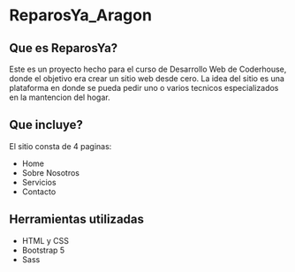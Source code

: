 # ReparosYa_Aragon

## Que es ReparosYa?

Este es un proyecto hecho para el curso de Desarrollo Web de Coderhouse, donde el objetivo era crear un sitio
web desde cero.
La idea del sitio es una plataforma en donde se pueda pedir uno o varios tecnicos especializados en la mantencion del
hogar.

## Que incluye?

El sitio consta de 4 paginas:
- Home
- Sobre Nosotros
- Servicios
- Contacto

## Herramientas utilizadas

- HTML y CSS
- Bootstrap 5
- Sass
